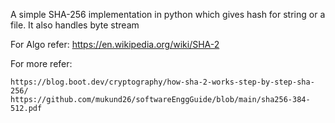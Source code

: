 A simple SHA-256 implementation in python which gives hash for string or a file.
It also handles byte stream

For Algo refer: https://en.wikipedia.org/wiki/SHA-2

For more refer:
```
https://blog.boot.dev/cryptography/how-sha-2-works-step-by-step-sha-256/
https://github.com/mukund26/softwareEnggGuide/blob/main/sha256-384-512.pdf
```